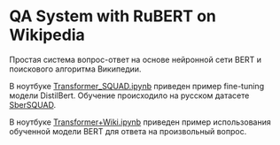 # QA System with RuBERT on Wikipedia

Простая система вопрос-ответ на основе нейронной сети BERT и поискового алгоритма Википедии.

В ноутбуке [Transformer_SQUAD.ipynb](Transformer_SQUAD.ipynb) приведен пример fine-tuning модели DistilBert. Обучение происходило на русском датасете [SberSQUAD](https://huggingface.co/datasets/sberquad).

В ноутбуке [Transformer+Wiki.ipynb](Transformer+Wiki.ipynb) приведен пример использования обученной модели BERT для ответа на произвольный вопрос.
